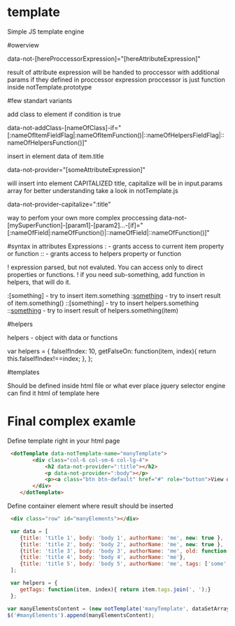 # template
Simple JS template engine


#owerview

 data-not-[hereProccessorExpression]="[hereAttributeExpression]"

 result of attribute expression will be handed to proccessor with additional params if they defined in proccessor expression
 proccessor is just function inside notTemplate.prototype

 #few standart variants

 add class to element if condition is true

 data-not-addClass-[nameOfClass]-if="[:nameOfItemFieldFlag|:nameOfItemFunction()|::nameOfHelpersFieldFlag|::nameOfHelpersFunction()]"

 insert in element data of item.title

 data-not-provider="[someAttributeExpression]"

 will insert into element CAPITALIZED title, capitalize will be in input.params array
 for better understanding take a look in notTemplate.js

 data-not-provider-capitalize=":title"

 way to perfom your own more complex proccessing
 data-not-[mySuperFunction]-[param1]-[param2]...-[if]="[:nameOfField|:nameOfFunction()|::nameOfField|::nameOfFunction()]"


 #syntax in attributes Expressions
 : - grants access to current item property or function
 :: - grants access to helpers property or function

 ! expression parsed, but not evaluted. You can access only to direct properties or functions.
 ! if you need sub-something, add function in helpers, that will do it.

 :[something] - try to insert item.something
 :[something]() - try to insert result of item.something()
 ::[something] - try to insert helpers.something
 ::[something]() - try to insert result of helpers.something(item)

 #helpers

 helpers - object with data or functions

 var helpers = {
    falseIfIndex: 10,
    getFalseOn: function(item, index){
        return this.falseIfIndex!==index;
    },
 };

 #templates

 Should be defined inside html file or what ever place jquery selector engine can find it
 <notTemplate data-notTemplate-name="[nameOfTemplate]">
     html of template here
 </notTemplate>

 # Final complex examle

 Define template right in your html page
```html
 <dotTemplate data-notTemplate-name="manyTemplate">
        <div class="col-6 col-sm-6 col-lg-4">
            <h2 data-not-provider=":title"></h2>
            <p data-not-provider=":body"></p>
            <p><a class="btn btn-default" href="#" role="button">View details &raquo;</a></p>
        </div>
    </dotTemplate>
```
 Define container element where result should be inserted
```html
 <div class="row" id="manyElements"></div>
```
```javascript
 var data = [
    {title: 'title 1', body: 'body 1', authorName: 'me', new: true },
    {title: 'title 2', body: 'body 2', authorName: 'me', new: true },
    {title: 'title 3', body: 'body 3', authorName: 'me', old: function(){ return true;} },
    {title: 'title 4', body: 'body 4', authorName: 'me'},
    {title: 'title 5', body: 'body 5', authorName: 'me', tags: ['some', 'tags']}
 ];

 var helpers = {
    getTags: function(item, index){ return item.tags.join(', ');}
 };

var manyElementsContent = (new notTemplate('manyTemplate', dataSetArray)).exec();
$('#manyElements').append(manyElementsContent);
```
